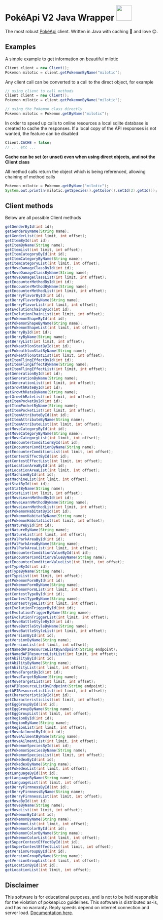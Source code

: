 # PokéApi V2 Java Wrapper <img heigth=50 width=50 src="https://cdn.bulbagarden.net/upload/thumb/3/36/350Milotic.png/250px-350Milotic.png">
The most robust [PokéApi](https://www.pokeapi.co/) client. Written in Java with caching 🤖 and love 😍.

## Examples
A simple example to get information on beautiful milotic

```java
Client client = new Client();
Pokemon milotic = client.getPokemonByName("milotic");
```

Any client call can be converted to a call to the direct object, for example

```java
// using client to call methods
Client client = new Client();
Pokemon milotic = client.getPokemonByName("milotic");

// using the Pokemon class directly
Pokemon milotic = Pokemon.getByName("milotic");
```

In order to speed up calls to online resources a local sqlite database is created to cache the responses. If a local copy of the API responses is not wanted, the feature can be disabled

```java
Client.CACHE = false;
// ... etc ...
```
**Cache can be set (or unset) even when using direct objects, and not the Client class**

All method calls return the object which is being referenced, allowing chaining of method calls

```java
Pokemon milotic = Pokemon.getByName("milotic");
System.out.println(milotic.getSpecies().getColor().setId(2).getId());
```
## Client methods
Below are all possible Client methods

```java
getGenderById(int id);
getGenderByName(String name);
getGenderList(int limit, int offset);
getItemById(int id);
getItemByName(String name);
getItemList(int limit, int offset);
getItemCategoryById(int id);
getItemCategoryByName(String name);
getItemCategoryList(int limit, int offset);
getMoveDamageClassById(int id);
getMoveDamageClassByName(String name);
getMoveDamageClassList(int limit, int offset);
getEncounterMethodById(int id);
getEncounterMethodByName(String name);
getEncounterMethodList(int limit, int offset);
getBerryFlavorById(int id);
getBerryFlavorByName(String name);
getBerryFlavorList(int limit, int offset);
getEvolutionChainById(int id);
getEvolutionChainList(int limit, int offset);
getPokemonShapeById(int id);
getPokemonShapeByName(String name);
getPokemonShapeList(int limit, int offset);
getBerryById(int id);
getBerryByName(String name);
getBerryList(int limit, int offset);
getPokeathlonStatById(int id);
getPokeathlonStatByName(String name);
getPokeathlonStatList(int limit, int offset);
getItemFlingEffectById(int id);
getItemFlingEffectByName(String name);
getItemFlingEffectList(int limit, int offset);
getGenerationById(int id);
getGenerationByName(String name);
getGenerationList(int limit, int offset);
getGrowthRateById(int id);
getGrowthRateByName(String name);
getGrowthRateList(int limit, int offset);
getItemPocketById(int id);
getItemPocketByName(String name);
getItemPocketList(int limit, int offset);
getItemAttributeById(int id);
getItemAttributeByName(String name);
getItemAttributeList(int limit, int offset);
getMoveCategoryById(int id);
getMoveCategoryByName(String name);
getMoveCategoryList(int limit, int offset);
getEncounterConditionById(int id);
getEncounterConditionByName(String name);
getEncounterConditionList(int limit, int offset);
getContestEffectById(int id);
getContestEffectList(int limit, int offset);
getLocationAreaById(int id);
getLocationAreaList(int limit, int offset);
getMachineById(int id);
getMachineList(int limit, int offset);
getStatById(int id);
getStatByName(String name);
getStatList(int limit, int offset);
getMoveLearnMethodById(int id);
getMoveLearnMethodByName(String name);
getMoveLearnMethodList(int limit, int offset);
getPokemonHabitatById(int id);
getPokemonHabitatByName(String name);
getPokemonHabitatList(int limit, int offset);
getNatureById(int id);
getNatureByName(String name);
getNatureList(int limit, int offset);
getPalParkAreaById(int id);
getPalParkAreaByName(String name);
getPalParkAreaList(int limit, int offset);
getEncounterConditionValueById(int id);
getEncounterConditionValueByName(String name);
getEncounterConditionValueList(int limit, int offset);
getTypeById(int id);
getTypeByName(String name);
getTypeList(int limit, int offset);
getPokemonFormById(int id);
getPokemonFormByName(String name);
getPokemonFormList(int limit, int offset);
getContestTypeById(int id);
getContestTypeByName(String name);
getContestTypeList(int limit, int offset);
getEvolutionTriggerById(int id);
getEvolutionTriggerByName(String name);
getEvolutionTriggerList(int limit, int offset);
getMoveBattleStyleById(int id);
getMoveBattleStyleByName(String name);
getMoveBattleStyleList(int limit, int offset);
getVersionById(int id);
getVersionByName(String name);
getVersionList(int limit, int offset);
getNamedAPIResourceListByEndpoint(String endpoint);
getNamedAPIResourceListList(int limit, int offset);
getAbilityById(int id);
getAbilityByName(String name);
getAbilityList(int limit, int offset);
getMoveTargetById(int id);
getMoveTargetByName(String name);
getMoveTargetList(int limit, int offset);
getAPIResourceListByEndpoint(String endpoint);
getAPIResourceListList(int limit, int offset);
getCharacteristicById(int id);
getCharacteristicList(int limit, int offset);
getEggGroupById(int id);
getEggGroupByName(String name);
getEggGroupList(int limit, int offset);
getRegionById(int id);
getRegionByName(String name);
getRegionList(int limit, int offset);
getMoveAilmentById(int id);
getMoveAilmentByName(String name);
getMoveAilmentList(int limit, int offset);
getPokemonSpeciesById(int id);
getPokemonSpeciesByName(String name);
getPokemonSpeciesList(int limit, int offset);
getPokedexById(int id);
getPokedexByName(String name);
getPokedexList(int limit, int offset);
getLanguageById(int id);
getLanguageByName(String name);
getLanguageList(int limit, int offset);
getBerryFirmnessById(int id);
getBerryFirmnessByName(String name);
getBerryFirmnessList(int limit, int offset);
getMoveById(int id);
getMoveByName(String name);
getMoveList(int limit, int offset);
getPokemonById(int id);
getPokemonByName(String name);
getPokemonList(int limit, int offset);
getPokemonColorById(int id);
getPokemonColorByName(String name);
getPokemonColorList(int limit, int offset);
getSuperContestEffectById(int id);
getSuperContestEffectList(int limit, int offset);
getVersionGroupById(int id);
getVersionGroupByName(String name);
getVersionGroupList(int limit, int offset);
getLocationById(int id);
getLocationList(int limit, int offset);
```

## Disclaimer
This software is for educational purposes, and is not to be held responsible for the violation of pokeapi.co guidelines. This software is distributed as-is, and has no warranty. Reply speeds depend on internet connection and server load. [Documentation here](https://pokeapi.co/docsv2/).
